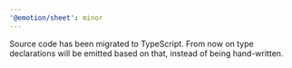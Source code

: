 ```yaml
---
'@emotion/sheet': minor
---
```


Source code has been migrated to TypeScript. From now on type declarations will be emitted based on that, instead of being hand-written.
